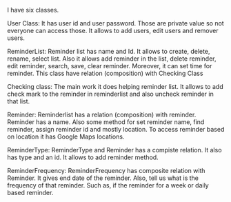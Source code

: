 I have six classes.

User Class:
It has user id and user password. Those are private value so not everyone can access those. 
It allows to add users, edit users and remover users.

ReminderList:
Reminder list has name and Id.
It allows to create, delete, rename, select list. 
Also it allows add reminder in the list, delete reminder, edit reminder, search, save, clear reminder. 
Moreover, it can set time for reminder. 
This class have relation (composition) with Checking Class


Checking class:
The main work it does helping reminder list.
It allows to add check mark to the reminder in reminderlist and also uncheck reminder in that list. 


Reminder:
Reminderlist has a relation (composition) with reminder.
Reminder has a name.
Also some method for set reminder name, find reminder, assign reminder id and mostly location. 
To access reminder based on location it has Google Maps locations.


ReminderType:
ReminderType and Reminder has a compiste relation. 
It also has type and an id.
It allows to add reminder method. 


ReminderFrequency:
ReminderFrequency has composite relation with Reminder.
It gives end date of the reminder.
Also, tell us what is the frequency of that reminder. Such as, if the reminder for a week or daily based reminder.







